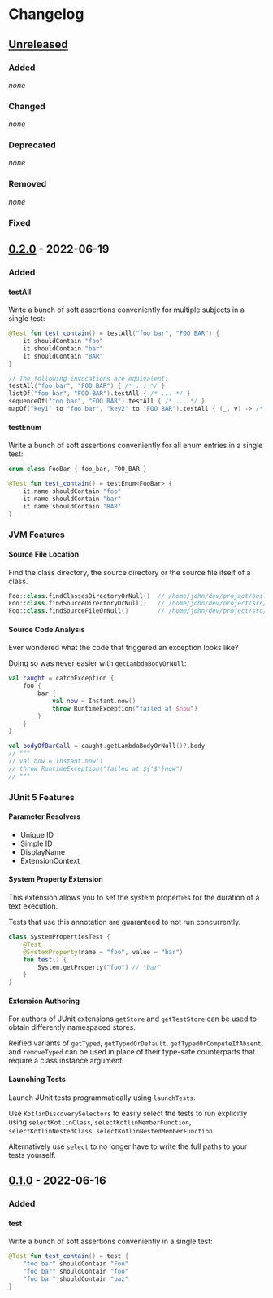 # Changelog

## [Unreleased]

### Added

*none*

### Changed

*none*

### Deprecated

*none*

### Removed

*none*

### Fixed

## [0.2.0] - 2022-06-19

### Added

#### testAll

Write a bunch of soft assertions conveniently for multiple subjects in a single test:

```kotlin
@Test fun test_contain() = testAll("foo bar", "FOO BAR") {
    it shouldContain "foo"
    it shouldContain "bar"
    it shouldContain "BAR"
}

// The following invocations are equivalent: 
testAll("foo bar", "FOO BAR") { /* ... */ }
listOf("foo bar", "FOO BAR").testAll { /* ... */ }
sequenceOf("foo bar", "FOO BAR").testAll { /* ... */ }
mapOf("key1" to "foo bar", "key2" to "FOO BAR").testAll { (_, v) -> /* ... */ }
```

#### testEnum

Write a bunch of soft assertions conveniently for all enum entries in a single test:

```kotlin
enum class FooBar { foo_bar, FOO_BAR }

@Test fun test_contain() = testEnum<FooBar> {
    it.name shouldContain "foo"
    it.name shouldContain "bar"
    it.name shouldContain "BAR"
}
```

### JVM Features

#### Source File Location

Find the class directory, the source directory or the source file itself of a class.

```kotlin
Foo::class.findClassesDirectoryOrNull()  // /home/john/dev/project/build/classes/kotlin/jvm/test
Foo::class.findSourceDirectoryOrNull()   // /home/john/dev/project/src/jvmTest/kotlin
Foo::class.findSourceFileOrNull()        // /home/john/dev/project/src/jvmTest/kotlin/packages/source.kt
```

#### Source Code Analysis

Ever wondered what the code that triggered an exception looks like?

Doing so was never easier with `getLambdaBodyOrNull`:

```kotlin
val caught = catchException {
    foo {
        bar {
            val now = Instant.now()
            throw RuntimeException("failed at $now")
        }
    }
}

val bodyOfBarCall = caught.getLambdaBodyOrNull()?.body
// """
// val now = Instant.now()
// throw RuntimeException("failed at ${'$'}now")
// """
```

### JUnit 5 Features

#### Parameter Resolvers

- Unique ID
- Simple ID
- DisplayName
- ExtensionContext

#### System Property Extension

This extension allows you to set the system properties
for the duration of a text execution.

Tests that use this annotation are guaranteed to not run concurrently.

```kotlin
class SystemPropertiesTest {
    @Test
    @SystemProperty(name = "foo", value = "bar")
    fun test() {
        System.getProperty("foo") // "bar"
    }
}
```

#### Extension Authoring

For authors of JUnit extensions `getStore` and `getTestStore` can
be used to obtain differently namespaced stores.

Reified variants of `getTyped`, `getTypedOrDefault`, `getTypedOrComputeIfAbsent`, and `removeTyped`
can be used in place of their type-safe counterparts that require
a class instance argument.

#### Launching Tests

Launch JUnit tests programmatically using `launchTests`.

Use `KotlinDiscoverySelectors` to easily select the tests to run explicitly using
`selectKotlinClass`, `selectKotlinMemberFunction`,
`selectKotlinNestedClass`, `selectKotlinNestedMemberFunction`.

Alternatively use `select` to no longer have to write the full paths to your tests
yourself.

## [0.1.0] - 2022-06-16

### Added

#### test

Write a bunch of soft assertions conveniently in a single test:

```kotlin
@Test fun test_contain() = test {
    "foo bar" shouldContain "Foo"
    "foo bar" shouldContain "foo"
    "foo bar" shouldContain "baz"
}
```

[unreleased]: https://github.com/bkahlert/kommons-test/compare/v0.2.0...HEAD

[0.2.0]: https://github.com/bkahlert/kommons-test/compare/v0.1.0...v0.2.0

[0.1.0]: https://github.com/bkahlert/kommons-test/releases/tag/v0.1.0
